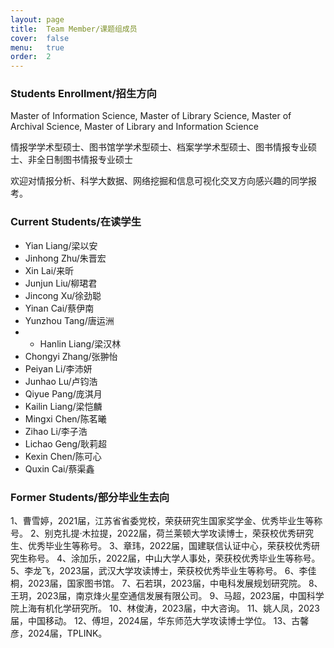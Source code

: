 ```yaml
---
layout: page
title:  Team Member/课题组成员
cover:  false
menu:   true
order:  2
---
```



### Students Enrollment/招生方向
Master of Information Science, Master of Library Science, Master of Archival Science, Master of Library and Information Science

情报学学术型硕士、图书馆学学术型硕士、档案学学术型硕士、图书情报专业硕士、非全日制图书情报专业硕士

欢迎对情报分析、科学大数据、网络挖掘和信息可视化交叉方向感兴趣的同学报考。

### Current Students/在读学生
* Yian Liang/梁以安
* Jinhong Zhu/朱晋宏
* Xin Lai/来昕
* Junjun Liu/柳珺君
* Jincong Xu/徐劲聪
* Yinan Cai/蔡伊南
* Yunzhou Tang/唐运洲
* * Hanlin Liang/梁汉林
* Chongyi Zhang/张翀怡
* Peiyan Li/李沛妍
* Junhao Lu/卢钧浩
* Qiyue Pang/庞淇月
* Kailin Liang/梁恺麟
* Mingxi Chen/陈茗曦
* Zihao Li/李子浩
* Lichao Geng/耿莉超
* Kexin Chen/陈可心
* Quxin Cai/蔡渠鑫


### Former Students/部分毕业生去向

1、曹雪婷，2021届，江苏省省委党校，荣获研究生国家奖学金、优秀毕业生等称号。
2、别克扎提·木拉提，2022届，荷兰莱顿大学攻读博士，荣获校优秀研究生、优秀毕业生等称号。
3、章玮，2022届，国建联信认证中心，荣获校优秀研究生称号。
4、涂加乐，2022届，中山大学人事处，荣获校优秀毕业生等称号。
5、李龙飞，2023届，武汉大学攻读博士，荣获校优秀毕业生等称号。
6、李佳桐，2023届，国家图书馆。
7、石若琪，2023届，中电科发展规划研究院。
8、王玥，2023届，南京烽火星空通信发展有限公司。
9、马超，2023届，中国科学院上海有机化学研究所。
10、林俊涛，2023届，中大咨询。
11、姚人凤，2023届，中国移动。
12、傅坦，2024届，华东师范大学攻读博士学位。
13、古馨彦，2024届，TPLINK。

